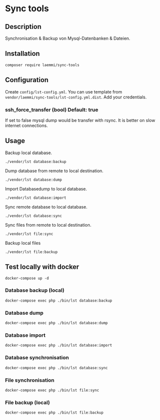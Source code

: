 # Sync tools 

## Description
Synchronisation & Backup von Mysql-Datenbanken & Dateien. 

## Installation

    composer require laemmi/sync-tools

## Configuration
Create `config/lst-config.yml`. You can use template from `vendor/laemmi/sync-tools/lst-config.yml.dist`.
Add your credentials.

### ssh_force_transfer (bool) Default: true
If set to false mysql dump would be transfer with rsync. It is better on slow internet connections.

## Usage
Backup local database.

    ./vendor/lst database:backup
    
Dump database from remote to local destination.

    ./vendor/lst database:dump

Import Databasedump to local database.

    ./vendor/lst database:import

Sync remote database to local database.

    ./vendor/lst database:sync

Sync files from remote to local destination.

    ./vendor/lst file:sync

Backup local files

    ./vendor/lst file:backup

## Test locally with docker

    docker-compose up -d

### Database backup (local)

    docker-compose exec php ./bin/lst database:backup

### Database dump

    docker-compose exec php ./bin/lst database:dump

### Database import
    
    docker-compose exec php ./bin/lst database:import

### Database synchronisation

    docker-compose exec php ./bin/lst database:sync

### File synchronisation

    docker-compose exec php ./bin/lst file:sync

### File backup (local)

    docker-compose exec php ./bin/lst file:backup